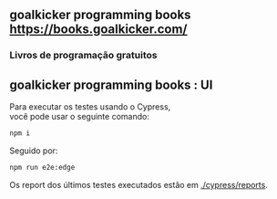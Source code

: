 ## goalkicker programming books https://books.goalkicker.com/
### Livros de programação gratuitos

## goalkicker programming books : UI

Para executar os testes usando o Cypress,  
você pode usar o seguinte comando:

```sh
npm i
```
Seguido por:  

```sh
npm run e2e:edge
```

Os report dos últimos testes executados estão em [./cypress/reports](./cypress/reports/index.html).
